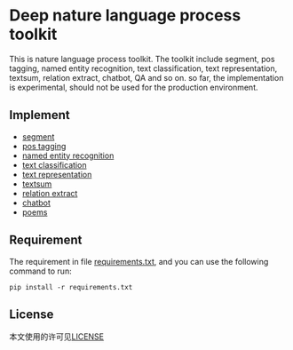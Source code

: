 # Deep nature language process toolkit 

This is nature language process toolkit. The toolkit include segment, pos tagging, named entity recognition, text classification,
text representation, textsum, relation extract, chatbot, QA and so on. so far, the implementation is experimental, 
should not be used for the production environment.
 
## Implement

- [segment](nlp/segment/README.md)
- [pos tagging](nlp/pos/README.md)
- [named entity recognition](nlp/ner/README.md)
- [text classification](nlp/text_classification/README.md)
- [text representation](nlp/text_representation/README.md)
- [textsum](nlp/textsum/README.md)
- [relation extract](nlp/relation_extract/README.md)
- [chatbot](nlp/chatbot/README.md)
- [poems](nlp/poems/README.md)

## Requirement

The requirement in file [requirements.txt](requirements.txt), and you can use the following command to run:
 
```
pip install -r requirements.txt
```

## License

本文使用的许可见[LICENSE](LICENSE)

